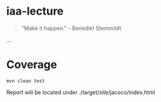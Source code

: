 # iaa-lecture

> "Make it happen." - Benedikt Stemmildt

...

# Coverage

    mvn clean test
    
Report will be located under ./target/site/jacoco/index.html
